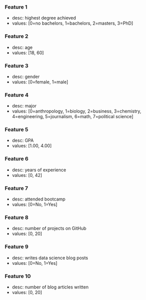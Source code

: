 ### Feature 1 
* desc: highest degree achieved
* values: [0=no bachelors, 1=bachelors, 2=masters, 3=PhD]

### Feature 2
* desc: age
* values: [18, 60]

### Feature 3
* desc: gender
* values: [0=female, 1=male]

### Feature 4
* desc: major
* values: [0=anthropology, 1=biology, 2=business, 3=chemistry, 4=engineering, 5=journalism, 6=math, 7=political science]

### Feature 5
* desc: GPA
* values: [1.00, 4.00]

### Feature 6
* desc: years of experience
* values: [0, 42]

### Feature 7
* desc: attended bootcamp
* values: [0=No, 1=Yes]

### Feature 8
* desc: number of projects on GitHub
* values: [0, 20]

### Feature 9
* desc: writes data science blog posts
* values: [0=No, 1=Yes]

### Feature 10
* desc: number of blog articles written
* values: [0, 20]
